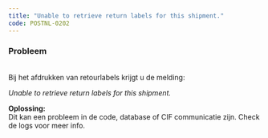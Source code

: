 ```yaml
---
title: "Unable to retrieve return labels for this shipment."
code: POSTNL-0202
---
```



<p><h3>Probleem</h3><br>Bij het afdrukken van retourlabels krijgt u de melding:</p><p><em>Unable to retrieve return labels for this shipment.</em></p><p><strong>Oplossing:<br></strong>Dit kan een probleem in de code, database of CIF communicatie zijn. Check de logs voor meer info.</p>
